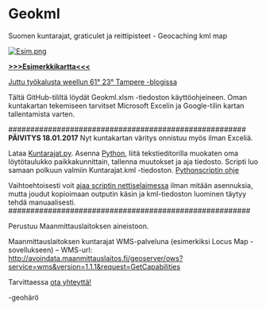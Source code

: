 # Geokml
Suomen kuntarajat, graticulet ja reittipisteet - Geocaching kml map

[![Esim.png](https://s9.postimg.org/a22x8bm5r/Esim.png)](https://postimg.org/image/4dwmhfht7/)

<b>[>>>Esimerkkikartta<<<](https://drive.google.com/open?id=114VJTemi07NH27FAre7fAtSISjk&usp=sharing)</b>


[Juttu työkalusta weellun 61° 23° Tampere -blogissa](https://www.6123tampere.com/2016/08/15/tyokalu-kuntakartan-varittamiseen/)




Tältä GitHub-tililtä löydät Geokml.xlsm -tiedoston käyttöohjeineen.
Oman kuntakartan tekemiseen tarvitset Microsoft Excelin ja Google-tilin kartan tallentamista varten.

######################################################
<br><b>PÄIVITYS 18.01.2017</b>
Nyt kuntakartan väritys onnistuu myös ilman Exceliä.

Lataa [Kuntarajat.py](https://github.com/geoharo/Geokml/blob/master/Kuntarajat.py). Asenna [Python](https://www.python.org/downloads/), liitä tekstieditorilla muokaten oma löytötaulukko paikkakunnittain, tallenna muutokset ja aja tiedosto. Scripti luo samaan polkuun valmiin Kuntarajat.kml -tiedoston. [Pythonscriptin ohje](https://github.com/geoharo/Geokml/blob/master/PythonscriptOhje.pdf)

Vaihtoehtoisesti voit [ajaa scriptin nettiselaimessa](https://repl.it/FNVg/0) ilman mitään asennuksia, mutta joudut kopioimaan outputin käsin ja kml-tiedoston luominen täytyy tehdä manuaalisesti.
#######################################################

Perustuu Maanmittauslaitoksen aineistoon.


Maanmittauslaitoksen kuntarajat WMS-palveluna (esimerkiksi Locus Map -sovellukseen) – WMS-url: http://avoindata.maanmittauslaitos.fi/geoserver/ows?service=wms&version=1.1.1&request=GetCapabilities


Tarvittaessa [ota yhteyttä!](https://www.geocaching.com/email/?guid=d30ee7cc-018f-4e64-a4b1-06c4011e4f63)

-geohärö